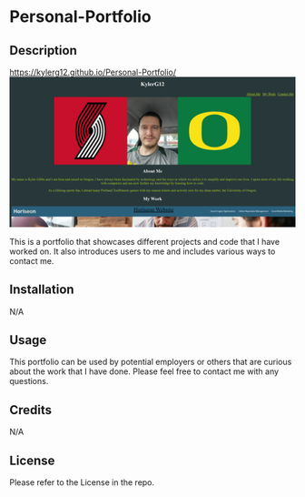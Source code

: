 # Personal-Portfolio

## Description
https://kylerg12.github.io/Personal-Portfolio/
![Screenshot](./assets/img/Screenshot.PNG "Screenshot of the website")

This is a portfolio that showcases different projects and code that I have worked on. It also introduces users to me and includes various ways to contact me.

## Installation

N/A

## Usage

This portfolio can be used by potential employers or others that are curious about the work that I have done. Please feel free to contact me with any questions.

## Credits

N/A

## License

Please refer to the License in the repo.